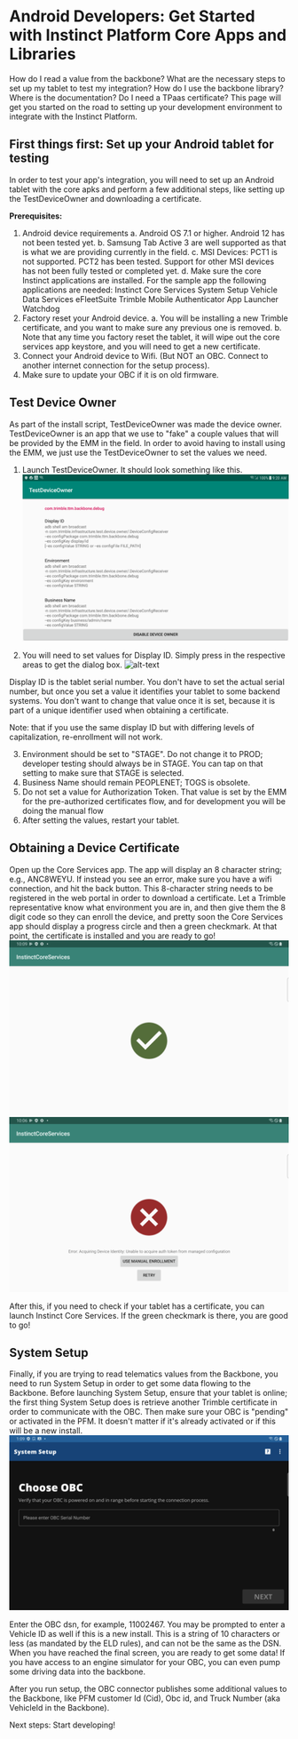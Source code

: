 # Android Developers: Get Started with Instinct Platform Core Apps and Libraries
How do I read a value from the backbone? What are the necessary steps to set up my tablet to test my integration? How do I use the backbone library? Where is the documentation? Do I need a TPaas certificate? 
This page will get you started on the road to setting up your development environment to integrate with the Instinct Platform.

## First things first: Set up your Android tablet for testing

In order to test your app's integration, you will need to set up an Android tablet with the core apks and perform a few additional steps, like setting up the TestDeviceOwner and downloading a certificate.

**Prerequisites:**
1. Android device requirements
    a. Android OS 7.1 or higher. Android 12 has not been tested yet.
    b. Samsung Tab Active 3 are well supported as that is what we are providing currently in the field.
    c. MSI Devices: PCT1 is not supported. PCT2 has been tested. Support for other MSI devices has not been fully tested or completed yet.
    d. Make sure the core Instinct applications are installed. For the sample app the following applications are needed: 
        Instinct Core Services
        System Setup
        Vehicle Data Services
        eFleetSuite
        Trimble Mobile Authenticator
        App Launcher
        Watchdog
2. Factory reset your Android device.
    a. You will be installing a new Trimble certificate, and you want to make sure any previous one is removed.
    b. Note that any time you factory reset the tablet, it will wipe out the core services app keystore, and you will need to get a new certificate.
3. Connect your Android device to Wifi. (But NOT an OBC. Connect to another internet connection for the setup process).
4. Make sure to update your OBC if it is on old firmware.

## Test Device Owner

As part of the install script, TestDeviceOwner was made the device owner. TestDeviceOwner is an app that we use to "fake" a couple values that will be provided by the EMM in the field. 
In order to avoid having to install using the EMM, we just use the TestDeviceOwner to set the values we need.

1. Launch TestDeviceOwner. It should look something like this.
   ![alt-text](./img/TestDeviceOwner.png "Sample App Screenshot")

2. You will need to set values for Display ID. Simply press in the respective areas to get the dialog box.
   ![alt-text](./img/TestDeviceOwnerDisplayId.png "TestDeviceOwnerApp")

Display ID is the tablet serial number. You don't have to set the actual serial number, but once you set a value it identifies your tablet to some backend systems. 
You don't want to change that value once it is set, because it is part of a unique identifier used when obtaining a certificate.

Note: that if you use the same display ID but with differing levels of capitalization, re-enrollment will not work.

3. Environment should be set to "STAGE". Do not change it to PROD; developer testing should always be in STAGE. You can tap on that setting to make sure that STAGE is selected.
4. Business Name should remain PEOPLENET; TOGS is obsolete. 
5. Do not set a value for Authorization Token. That value is set by the EMM for the pre-authorized certificates flow, 
   and for development you will be doing the manual flow
6. After setting the values, restart your tablet.

## Obtaining a Device Certificate
Open up the Core Services app. The app will display an 8 character string; e.g., ANC8WEYU. If instead you see an error, make sure you have a wifi connection, and hit the back button. This 8-character string needs to be registered in the web portal in order to download a certificate. Let a Trimble representative know what environment you are in, and then give them the 8 digit code so they can enroll the device, 
and pretty soon the Core Services app should display a progress circle and then a green checkmark. At that point, the certificate is installed and you are ready to go!
![alt-text](./img/DeviceEnrollmentCheckmark.png "Core Services Screenshot")
![alt-text](./img/DeviceEnrollmentRedX.png "Core Services Screenshot")

After this, if you need to check if your tablet has a certificate, you can launch Instinct Core Services. If the green checkmark is there, you are good to go!

## System Setup
Finally, if you are trying to read telematics values from the Backbone, you need to run System Setup in order to get some data flowing to the Backbone. 
Before launching System Setup, ensure that your tablet is online; the first thing System Setup does is retrieve another Trimble certificate in order to communicate with the OBC. 
Then make sure your OBC is "pending" or activated in the PFM. It doesn't matter if it's already activated or if this will be a new install.
![alt-text](./img/SystemSetupApp.png "SystemSetupApp Screenshot")

Enter the OBC dsn, for example, 11002467. You may be prompted to enter a Vehicle ID as well if this is a new install. This is a string of 10 characters or less (as mandated by the ELD rules), 
and can not be the same as the DSN. When you have reached the final screen, you are ready to get some data! If you have access to an engine simulator for your OBC, you can even pump some driving data into the backbone.

After you run setup, the OBC connector publishes some additional values to the Backbone, like PFM customer Id (Cid), Obc id, and Truck Number (aka VehicleId in the Backbone).

Next steps: Start developing!




